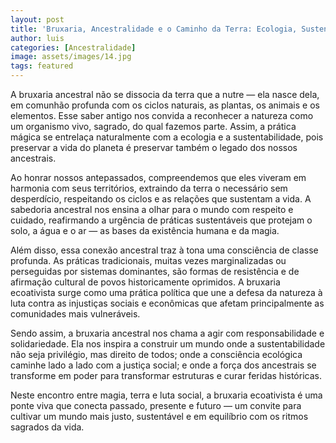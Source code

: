 ```yaml
---
layout: post
title: 'Bruxaria, Ancestralidade e o Caminho da Terra: Ecologia, Sustentabilidade e Consciência de Classe'
author: luis
categories: [Ancestralidade]
image: assets/images/14.jpg
tags: featured
---
```


A bruxaria ancestral não se dissocia da terra que a nutre — ela nasce dela, em comunhão profunda com os ciclos naturais, as plantas, os animais e os elementos. Esse saber antigo nos convida a reconhecer a natureza como um organismo vivo, sagrado, do qual fazemos parte. Assim, a prática mágica se entrelaça naturalmente com a ecologia e a sustentabilidade, pois preservar a vida do planeta é preservar também o legado dos nossos ancestrais.

Ao honrar nossos antepassados, compreendemos que eles viveram em harmonia com seus territórios, extraindo da terra o necessário sem desperdício, respeitando os ciclos e as relações que sustentam a vida. A sabedoria ancestral nos ensina a olhar para o mundo com respeito e cuidado, reafirmando a urgência de práticas sustentáveis que protejam o solo, a água e o ar — as bases da existência humana e da magia.

Além disso, essa conexão ancestral traz à tona uma consciência de classe profunda. As práticas tradicionais, muitas vezes marginalizadas ou perseguidas por sistemas dominantes, são formas de resistência e de afirmação cultural de povos historicamente oprimidos. A bruxaria ecoativista surge como uma prática política que une a defesa da natureza à luta contra as injustiças sociais e econômicas que afetam principalmente as comunidades mais vulneráveis.

Sendo assim, a bruxaria ancestral nos chama a agir com responsabilidade e solidariedade. Ela nos inspira a construir um mundo onde a sustentabilidade não seja privilégio, mas direito de todos; onde a consciência ecológica caminhe lado a lado com a justiça social; e onde a força dos ancestrais se transforme em poder para transformar estruturas e curar feridas históricas.

Neste encontro entre magia, terra e luta social, a bruxaria ecoativista é uma ponte viva que conecta passado, presente e futuro — um convite para cultivar um mundo mais justo, sustentável e em equilíbrio com os ritmos sagrados da vida.